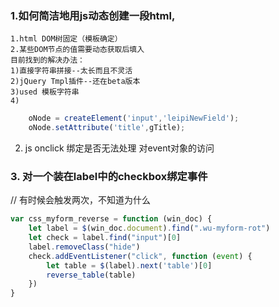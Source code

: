### 1.如何简洁地用js动态创建一段html,
    1.html DOM树固定（模板确定）
    2.某些DOM节点的值需要动态获取后填入
    目前找到的解决办法：
    1)直接字符串拼接--太长而且不灵活
    2)jQuery Tmpl插件--还在beta版本
    3)used 模板字符串
    4)  
```javascript
    oNode = createElement('input','leipiNewField');
    oNode.setAttribute('title',gTitle);
```

2. js onclick 绑定是否无法处理 对event对象的访问

### 3. 对一个装在label中的checkbox绑定事件
// 有时候会触发两次，不知道为什么
```js
var css_myform_reverse = function (win_doc) {
    let label = $(win_doc.document).find(".wu-myform-rot")
    let check = label.find("input")[0]
    label.removeClass("hide")
    check.addEventListener("click", function (event) {
        let table = $(label).next('table')[0]
        reverse_table(table)
    })
}
```
